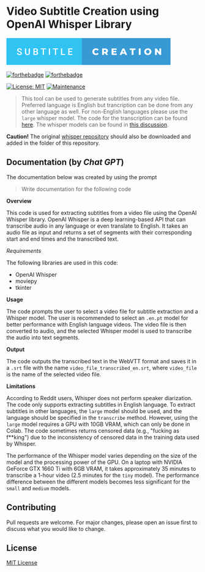 # Video Subtitle Creation using OpenAI Whisper Library

![Alt text](./subtitle-creation.svg)

[![forthebadge](https://forthebadge.com/images/badges/made-with-python.svg)](https://www.python.org/)
[![forthebadge](https://forthebadge.com/images/badges/uses-badges.svg)](https://forthebadge.com)

[![License: MIT](https://img.shields.io/badge/License-MIT-brightgreen.svg)](https://opensource.org/licenses/MIT)
[![Maintenance](https://img.shields.io/badge/Maintained%3F-no-red.svg)]( https://github.com/nsourlos/subtitle_creation)


> This tool can be used to generate subtitles from any video file. Preferred language is English but trancription can be done from any other language as well. For non-English languages please use the `large` whisper model. The code for the transcription can be found [here](./subtitle_creation.py). The whisper models can be found in [this discussion](https://github.com/openai/whisper/discussions/63).

**Caution!** The original [whisper repository](https://github.com/openai/whisper) should also be downloaded and added in the folder of this repository.


## Documentation (by *Chat GPT*)

The documentation below was created by using the prompt 
> Write documentation for the following code

**Overview**

This code is used for extracting subtitles from a video file using the OpenAI Whisper library. OpenAI Whisper is a deep learning-based API that can transcribe audio in any language or even translate to English. It takes an audio file as input and returns a set of segments with their corresponding start and end times and the transcribed text.

*Requirements*

The following libraries are used in this code:

- OpenAI Whisper
- moviepy
- tkinter

**Usage**

The code prompts the user to select a video file for subtitle extraction and a Whisper model. The user is recommended to select an `.en.pt` model for better performance with English language videos. The video file is then converted to audio, and the selected Whisper model is used to transcribe the audio into text segments.

**Output**

The code outputs the transcribed text in the WebVTT format and saves it in a `.srt` file with the name `video_file_transcribed_en.srt`, where `video_file` is the name of the selected video file.

**Limitations**

According to Reddit users, Whisper does not perform speaker diarization.
The code only supports extracting subtitles in English language. To extract subtitles in other languages, the `large` model should be used, and the language should be specified in the `transcribe` method. However, using the `large` model requires a GPU with 10GB VRAM, which can only be done in Colab.
The code sometimes returns censored data (e.g., "fucking as f**king") due to the inconsistency of censored data in the training data used by Whisper.

The performance of the Whisper model varies depending on the size of the model and the processing power of the GPU. On a laptop with NVIDIA GeForce GTX 1660 Ti with 6GB VRAM, it takes approximately 35 minutes to transcribe a 1-hour video (2.5 minutes for the `tiny` model). The performance difference between the different models becomes less significant for the `small` and `medium` models.



## Contributing
Pull requests are welcome. For major changes, please open an issue first to discuss what you would like to change.

 
## License
[MIT License](LICENSE)
